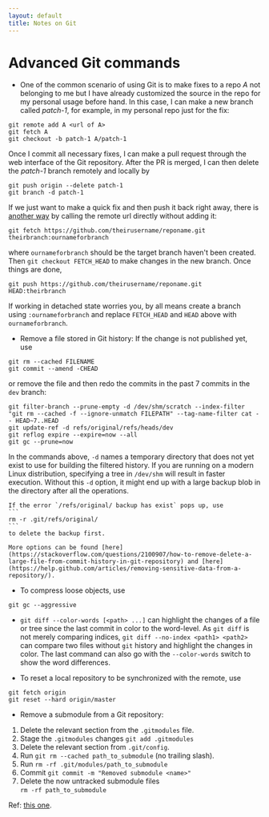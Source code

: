 ```yaml
---
layout: default
title: Notes on Git
---
```

# Advanced Git commands
* One of the common scenario of using Git is to make fixes to a repo *A* not belonging to me but I have already customized the source in the repo for my personal usage before hand.
In this case, I can make a new branch called *patch-1*, for example, in my personal repo just for the fix:
```
git remote add A <url of A>
git fetch A
git checkout -b patch-1 A/patch-1
```
Once I commit all necessary fixes, I can make a pull request through the web interface of the Git repository.
After the PR is merged, I can then delete the *patch-1* branch remotely and locally by
```
git push origin --delete patch-1
git branch -d patch-1
```

If we just want to make a quick fix and then push it back right away, there is [another way](https://stackoverflow.com/questions/5884784/how-to-pull-remote-branch-from-somebody-elses-repo) by calling the remote url directly without adding it:
```
git fetch https://github.com/theirusername/reponame.git theirbranch:ournameforbranch
```
where `ournameforbranch` should be the target branch haven't been created.
Then `git checkout FETCH_HEAD` to make changes in the new branch.
Once things are done,
```
git push https://github.com/theirusername/reponame.git HEAD:theirbranch
```
If working in detached state worries you, by all means create a branch using `:ournameforbranch` and replace `FETCH_HEAD` and `HEAD` above with `ournameforbranch`.


* Remove a file stored in Git history:
If the change is not published yet, use
```
git rm --cached FILENAME
git commit --amend -CHEAD
```
or remove the file and then redo the commits in the past 7 commits in the `dev` branch:
```
git filter-branch --prune-empty -d /dev/shm/scratch --index-filter "git rm --cached -f --ignore-unmatch FILEPATH" --tag-name-filter cat -- HEAD~7..HEAD
git update-ref -d refs/original/refs/heads/dev
git reflog expire --expire=now --all
git gc --prune=now
```
In the commands above, `-d` names a temporary directory that does not yet exist to use for building the filtered history. If you are running on a modern Linux distribution, specifying a tree in `/dev/shm` will result in faster execution. Without this `-d` option, it might end up with a large backup blob in the directory after all the operations.

    If the error `/refs/original/ backup has exist` pops up, use
    ```
    rm -r .git/refs/original/
    ```
    to delete the backup first.

    More options can be found [here](https://stackoverflow.com/questions/2100907/how-to-remove-delete-a-large-file-from-commit-history-in-git-repository) and [here](https://help.github.com/articles/removing-sensitive-data-from-a-repository/).

* To compress loose objects, use
```
git gc --aggressive
```

* `git diff --color-words [<path> ...]` can highlight the changes of a file or tree since the last commit in color to the word-level. As `git diff` is not merely comparing indices, `git diff --no-index <path1> <path2>` can compare two files without `git` history and highlight the changes in color. The last command can also go with the `--color-words` switch to show the word differences.

* To reset a local repository to be synchronized with the remote, use
```
git fetch origin
git reset --hard origin/master
```

* Remove a submodule from a Git repository:

1. Delete the relevant section from the `.gitmodules` file.
2. Stage the `.gitmodules` changes `git add .gitmodules`
3. Delete the relevant section from `.git/config`.
4. Run `git rm --cached path_to_submodule` (no trailing slash).
5. Run `rm -rf .git/modules/path_to_submodule`
6. Commit `git commit -m "Removed submodule <name>"`
7. Delete the now untracked submodule files<br/>`rm -rf path_to_submodule`

Ref: [this one](ttps://git.wiki.kernel.org/index.php/GitSubmoduleTutorial#Removal).
